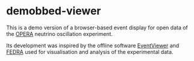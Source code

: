 # demobbed-viewer
This is a demo version of a browser-based event display for open data of the <a href="http://operaweb.lngs.infn.it" target="_blank">OPERA</a> neutrino oscillation experiment.

Its development was inspired by the offline software <a href="https://link.springer.com/article/10.1134/S1547477115010100" target="_blank">EventViewer</a> and <a href="http://www.sciencedirect.com/science/article/pii/S0168900205022497" target="_blank">FEDRA</a> used for visualisation and analysis of the experimental data.
